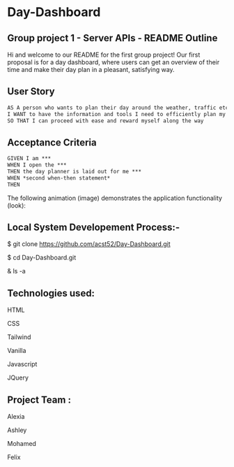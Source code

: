 # Day-Dashboard
## Group project 1 - Server APIs - README Outline

Hi and welcome to our README for the first group project! Our first proposal is for a day dashboard, where users can get an overview of their time and make their day plan in a pleasant, satisfying way. 

## User Story

```md
AS A person who wants to plan their day around the weather, traffic etc
I WANT to have the information and tools I need to efficiently plan my day
SO THAT I can proceed with ease and reward myself along the way
```

## Acceptance Criteria

```md
GIVEN I am ***
WHEN I open the ***
THEN the day planner is laid out for me ***
WHEN *second when-then statement*
THEN 
```

The following animation (image) demonstrates the application functionality (look):


## Local System Developement Process:-


$ git clone https://github.com/acst52/Day-Dashboard.git



$ cd Day-Dashboard.git



& ls -a

## Technologies used:


HTML

CSS 

Tailwind


Vanilla


Javascript 


JQuery

## Project Team :
Alexia 

Ashley 

Mohamed

Felix
